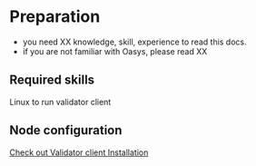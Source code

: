 # Preparation
- you need XX knowledge, skill, experience to read this docs.
- if you are not familiar with Oasys, please read XX

## Required skills 

Linux to run validator client

## Node configuration 

[Check out Validator client Installation](/docs/hub-validator/1-operate-validator/1-2-build-validator-node)

